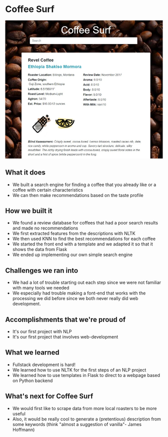 
# Coffee Surf

![Product page](demo.jpg)
## What it does

- We built a search engine for finding a coffee that you already like or a coffee with certain characteristics
- We can then make recommendations based on the taste profile
  
## How we built it

- We found a review database for coffees that had a poor search results and made no recommendations
- We first extracted features from the descriptions with NLTK
- We then used KNN to find the best recommendations for each coffee
- We started the front end with a template and we adapted it so that it shows the data from Flask
- We ended up implementing our own simple search engine

## Challenges we ran into

- We had a lot of trouble starting out each step since we were not familiar with many tools we needed
- We especially had trouble making a font-end that works with the processing we did before since we both never really did web development.

## Accomplishments that we're proud of

- It's our first project with NLP
- It's our first project that involves web-development
  
## What we learned

- Fullstack development is hard!
- We learned how to use NLTK for the first steps of an NLP project
- We learned how to use templates in Flask to direct to a webpage based on Python backend

## What's next for Coffee Surf

- We would first like to scrape data from more local roasters to be more useful
- Also, it would be really cool to generate a (pretentious) description from some keywords (think "almost a suggestion of vanilla"- James Hoffmann)
  